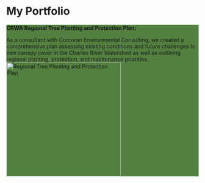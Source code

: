 # My Portfolio

<section style="background-color:#538040">
<b>CRWA Regional Tree Planting and Protection Plan:</b>
  <p>
  </p>As a consultant with Corcoran Environmental Consulting, we created a comprehensive plan assessing existing conditions and future challenges to tree canopy cover in the 
Charles River Watershed as well as outlining regional planting, protection, and maintenance priorities.
<img style="border-width=100%;" src="treeplan.png" alt="Regional Tree Planting and Protection Plan" width="300" height="300">
</section>
